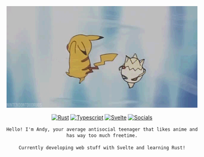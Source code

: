 <div align="center">

[![PikaTogepiPudding](PikaTogepi.gif)](https://www.pokemon.com/us/pokedex/pikachu)

[![Rust](https://img.shields.io/static/v1?message=Rust&logo=Rust&labelColor=orange&color=orange&logoColor=white&label=%20&style=for-the-badge)](https://github.com/rust-lang/rust)
[![Typescript](https://img.shields.io/static/v1?message=Typescript&logo=Typescript&labelColor=blue&color=blue&logoColor=white&label=%20&style=for-the-badge)](https://github.com/microsoft/TypeScript)
[![Svelte](https://img.shields.io/static/v1?message=Svelte&logo=Svelte&labelColor=red&color=red&logoColor=white&label=%20&style=for-the-badge)](https://github.com/sveltejs/svelte)
[![Socials](https://img.shields.io/static/v1?message=Socials&logo=Linktree&labelColor=green&color=green&logoColor=white&label=%20&style=for-the-badge)](spicyricecaker-linktree.vercel.app)

```
Hello! I'm Andy, your average antisocial teenager that likes anime and has way too much freetime.

Currently developing web stuff with Svelte and learning Rust!
```

</div>
